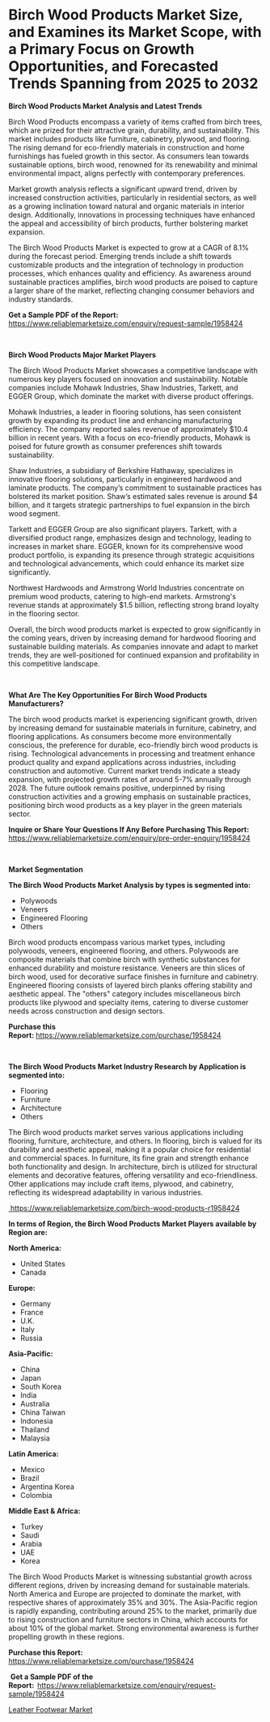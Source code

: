 <p><h1>Birch Wood Products Market Size, and Examines its Market Scope, with a Primary Focus on Growth Opportunities, and Forecasted Trends Spanning from 2025 to 2032</h1></p><p><strong>Birch Wood Products Market Analysis and Latest Trends</strong></p>
<p><p>Birch Wood Products encompass a variety of items crafted from birch trees, which are prized for their attractive grain, durability, and sustainability. This market includes products like furniture, cabinetry, plywood, and flooring. The rising demand for eco-friendly materials in construction and home furnishings has fueled growth in this sector. As consumers lean towards sustainable options, birch wood, renowned for its renewability and minimal environmental impact, aligns perfectly with contemporary preferences.</p><p>Market growth analysis reflects a significant upward trend, driven by increased construction activities, particularly in residential sectors, as well as a growing inclination toward natural and organic materials in interior design. Additionally, innovations in processing techniques have enhanced the appeal and accessibility of birch products, further bolstering market expansion. </p><p>The Birch Wood Products Market is expected to grow at a CAGR of 8.1% during the forecast period. Emerging trends include a shift towards customizable products and the integration of technology in production processes, which enhances quality and efficiency. As awareness around sustainable practices amplifies, birch wood products are poised to capture a larger share of the market, reflecting changing consumer behaviors and industry standards.</p></p>
<p><strong>Get a Sample PDF of the Report:&nbsp;</strong> <a href="https://www.reliablemarketsize.com/enquiry/request-sample/1958424?utm_campaign=3205&utm_medium=2&utm_source=Github&utm_content=ia&utm_term=05042025&utm_id=birch-wood-products">https://www.reliablemarketsize.com/enquiry/request-sample/1958424</a></p>
<p>&nbsp;</p>
<p><strong>Birch Wood Products Major Market Players</strong></p>
<p><p>The Birch Wood Products Market showcases a competitive landscape with numerous key players focused on innovation and sustainability. Notable companies include Mohawk Industries, Shaw Industries, Tarkett, and EGGER Group, which dominate the market with diverse product offerings.</p><p>Mohawk Industries, a leader in flooring solutions, has seen consistent growth by expanding its product line and enhancing manufacturing efficiency. The company reported sales revenue of approximately $10.4 billion in recent years. With a focus on eco-friendly products, Mohawk is poised for future growth as consumer preferences shift towards sustainability.</p><p>Shaw Industries, a subsidiary of Berkshire Hathaway, specializes in innovative flooring solutions, particularly in engineered hardwood and laminate products. The company’s commitment to sustainable practices has bolstered its market position. Shaw’s estimated sales revenue is around $4 billion, and it targets strategic partnerships to fuel expansion in the birch wood segment.</p><p>Tarkett and EGGER Group are also significant players. Tarkett, with a diversified product range, emphasizes design and technology, leading to increases in market share. EGGER, known for its comprehensive wood product portfolio, is expanding its presence through strategic acquisitions and technological advancements, which could enhance its market size significantly.</p><p>Northwest Hardwoods and Armstrong World Industries concentrate on premium wood products, catering to high-end markets. Armstrong's revenue stands at approximately $1.5 billion, reflecting strong brand loyalty in the flooring sector. </p><p>Overall, the birch wood products market is expected to grow significantly in the coming years, driven by increasing demand for hardwood flooring and sustainable building materials. As companies innovate and adapt to market trends, they are well-positioned for continued expansion and profitability in this competitive landscape.</p></p>
<p>&nbsp;</p>
<p><strong>What Are The Key Opportunities For Birch Wood Products Manufacturers?</strong></p>
<p><p>The birch wood products market is experiencing significant growth, driven by increasing demand for sustainable materials in furniture, cabinetry, and flooring applications. As consumers become more environmentally conscious, the preference for durable, eco-friendly birch wood products is rising. Technological advancements in processing and treatment enhance product quality and expand applications across industries, including construction and automotive. Current market trends indicate a steady expansion, with projected growth rates of around 5-7% annually through 2028. The future outlook remains positive, underpinned by rising construction activities and a growing emphasis on sustainable practices, positioning birch wood products as a key player in the green materials sector.</p></p>
<p><strong>Inquire or Share Your Questions If Any Before Purchasing This Report:</strong> <a href="https://www.reliablemarketsize.com/enquiry/pre-order-enquiry/1958424?utm_campaign=3205&utm_medium=2&utm_source=Github&utm_content=ia&utm_term=05042025&utm_id=birch-wood-products">https://www.reliablemarketsize.com/enquiry/pre-order-enquiry/1958424</a></p>
<p>&nbsp;</p>
<p><strong>Market Segmentation</strong></p>
<p><strong>The Birch Wood Products Market Analysis by types is segmented into:</strong></p>
<p><ul><li>Polywoods</li><li>Veneers</li><li>Engineered Flooring</li><li>Others</li></ul></p>
<p><p>Birch wood products encompass various market types, including polywoods, veneers, engineered flooring, and others. Polywoods are composite materials that combine birch with synthetic substances for enhanced durability and moisture resistance. Veneers are thin slices of birch wood, used for decorative surface finishes in furniture and cabinetry. Engineered flooring consists of layered birch planks offering stability and aesthetic appeal. The "others" category includes miscellaneous birch products like plywood and specialty items, catering to diverse customer needs across construction and design sectors.</p></p>
<p><strong>Purchase this Report:&nbsp;</strong><a href="https://www.reliablemarketsize.com/purchase/1958424?utm_campaign=3205&utm_medium=2&utm_source=Github&utm_content=ia&utm_term=05042025&utm_id=birch-wood-products">https://www.reliablemarketsize.com/purchase/1958424</a></p>
<p>&nbsp;</p>
<p><strong>The Birch Wood Products Market Industry Research by Application is segmented into:</strong></p>
<p><ul><li>Flooring</li><li>Furniture</li><li>Architecture</li><li>Others</li></ul></p>
<p><p>The Birch wood products market serves various applications including flooring, furniture, architecture, and others. In flooring, birch is valued for its durability and aesthetic appeal, making it a popular choice for residential and commercial spaces. In furniture, its fine grain and strength enhance both functionality and design. In architecture, birch is utilized for structural elements and decorative features, offering versatility and eco-friendliness. Other applications may include craft items, plywood, and cabinetry, reflecting its widespread adaptability in various industries.</p></p>
<p><a href="https://www.reliablemarketsize.com/birch-wood-products-r1958424?utm_campaign=3205&utm_medium=2&utm_source=Github&utm_content=ia&utm_term=05042025&utm_id=birch-wood-products">&nbsp;https://www.reliablemarketsize.com/birch-wood-products-r1958424</a></p>
<p><strong>In terms of Region, the Birch Wood Products Market Players available by Region are:</strong></p>
<p>
    <p> <strong> North America: </strong>
        <ul>
            <li>United States</li>
            <li>Canada</li>
        </ul>
        </p> 
    <p> <strong> Europe: </strong>
        <ul>
            <li>Germany</li>
            <li>France</li>
            <li>U.K.</li>
            <li>Italy</li>
            <li>Russia</li>
        </ul>
        </p> 
    <p> <strong> Asia-Pacific: </strong>
        <ul>
            <li>China</li>
            <li>Japan</li>
            <li>South Korea</li>
            <li>India</li>
            <li>Australia</li>
            <li>China Taiwan</li>
            <li>Indonesia</li>
            <li>Thailand</li>
            <li>Malaysia</li>
        </ul>
        </p> 
    <p> <strong> Latin America: </strong>
        <ul>
            <li>Mexico</li>
            <li>Brazil</li>
            <li>Argentina Korea</li>
            <li>Colombia</li>
        </ul>
        </p> 
    <p> <strong> Middle East & Africa: </strong>
        <ul>
            <li>Turkey</li>
            <li>Saudi</li>
            <li>Arabia</li>
            <li>UAE</li>
            <li>Korea</li>
        </ul>
    </p>
    </p>
<p><p>The Birch Wood Products Market is witnessing substantial growth across different regions, driven by increasing demand for sustainable materials. North America and Europe are projected to dominate the market, with respective shares of approximately 35% and 30%. The Asia-Pacific region is rapidly expanding, contributing around 25% to the market, primarily due to rising construction and furniture sectors in China, which accounts for about 10% of the global market. Strong environmental awareness is further propelling growth in these regions.</p></p>
<p><strong>Purchase this Report: </strong><a href="https://www.reliablemarketsize.com/purchase/1958424?utm_campaign=3205&utm_medium=2&utm_source=Github&utm_content=ia&utm_term=05042025&utm_id=birch-wood-products">https://www.reliablemarketsize.com/purchase/1958424</a></p>
<p>&nbsp;<strong>Get a Sample PDF of the Report:&nbsp;&nbsp;</strong><a href="https://www.reliablemarketsize.com/enquiry/request-sample/1958424?utm_campaign=3205&utm_medium=2&utm_source=Github&utm_content=ia&utm_term=05042025&utm_id=birch-wood-products">https://www.reliablemarketsize.com/enquiry/request-sample/1958424</a></p>
<p><strong></strong></p>
<p><p><a href="https://github.com/donkalucine10/Market-Research-Report-List-1/blob/main/leather-footwear-market.md?utm_campaign=3205&utm_medium=2&utm_source=Github&utm_content=ia&utm_term=05042025&utm_id=birch-wood-products">Leather Footwear Market</a></p></p>